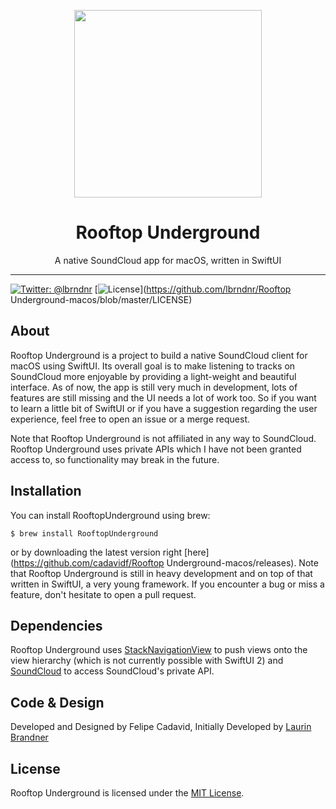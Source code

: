 <p align="center">
<img height="300" width="300" src="https://raw.githubusercontent.com/lbrndnr/Rooftop Underground-macos/master/Rooftop Underground/Assets.xcassets/AppIcon.appiconset/AppIcon512@2x.png" />
</p>

<h1 align="center">Rooftop Underground</h1>
<p align="center">A native SoundCloud app for macOS, written in SwiftUI</p>

---

[![Twitter: @lbrndnr](https://img.shields.io/badge/contact-@lbrndnr-blue.svg?style=flat)](https://twitter.com/lbrndnr)
[![License](http://img.shields.io/badge/license-MIT-green.svg?style=flat)](https://github.com/lbrndnr/Rooftop Underground-macos/blob/master/LICENSE)

## About
Rooftop Underground is a project to build a native SoundCloud client for macOS using SwiftUI. Its overall goal is to make listening to tracks on SoundCloud more enjoyable by providing a light-weight and beautiful interface. As of now, the app is still very much in development, lots of features are still missing and the UI needs a lot of work too. So if you want to learn a little bit of SwiftUI or if you have a suggestion regarding the user experience, feel free to open an issue or a merge request.

Note that Rooftop Underground is not affiliated in any way to SoundCloud. Rooftop Underground uses private APIs which I have not been granted access to, so functionality may break in the future.

## Installation

You can install RooftopUnderground using brew:
```console
$ brew install RooftopUnderground
```
or by downloading the latest version right [here](https://github.com/cadavidf/Rooftop Underground-macos/releases). Note that Rooftop Underground is still in heavy development and on top of that written in SwiftUI, a very young framework. If you encounter a bug or miss a feature, don't hesitate to open a pull request.

## Dependencies

Rooftop Underground uses [StackNavigationView](https://github.com/cadavidf/StackNavigationView) to push views onto the view hierarchy (which is not currently possible with SwiftUI 2) and [SoundCloud](https://github.com/cadavidf/soundcloud) to access SoundCloud's private API.

## Code & Design
Developed and Designed by Felipe Cadavid, Initially Developed by [Laurin Brandner](https://twitter.com/lbrndnr)

## License
Rooftop Underground is licensed under the [MIT License](http://opensource.org/licenses/mit-license.php).
